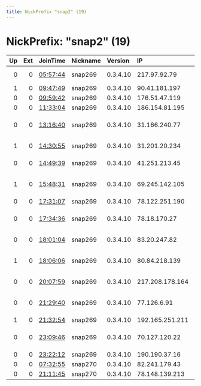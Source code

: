```yaml
---
title: NickPrefix "snap2" (19)
---
```


# NickPrefix: "snap2" (19)

|   Up |   Ext | JoinTime                                                                                            | Nickname   | Version   | IP              | AS                                   | CC   |   ORp |   Dirp | OS    | Contact   |   eFamMembers |
|-----:|------:|:----------------------------------------------------------------------------------------------------|:-----------|:----------|:----------------|:-------------------------------------|:-----|------:|-------:|:------|:----------|--------------:|
|    0 |     0 | [05:57:44](https://metrics.torproject.org/rs.html#details/54AF346CF66D85D55A370CCFFA7B3EBCE6AB18DF) | snap269    | 0.3.4.10  | 217.97.92.79    | Orange Polska Spolka Akcyjna         | pl   | 44201 |      0 | Linux | None      |             1 |
|    1 |     0 | [09:47:49](https://metrics.torproject.org/rs.html#details/7130762058A8D2C3D389CFFC11985F24ADCBC0E5) | snap269    | 0.3.4.10  | 90.41.181.197   | Orange                               | fr   | 42305 |      0 | Linux | None      |             1 |
|    0 |     0 | [09:59:42](https://metrics.torproject.org/rs.html#details/14154619E19475EDFB28CD6666087F1DBDDBF1DD) | snap269    | 0.3.4.10  | 176.51.47.119   | Rostelecom                           | ru   | 35787 |      0 | Linux | None      |             1 |
|    0 |     0 | [11:33:04](https://metrics.torproject.org/rs.html#details/6A6EF7B98F47CCAC21C05E974835DB1C73519B7F) | snap269    | 0.3.4.10  | 186.154.81.195  | Colombia                             | co   | 34595 |      0 | Linux | None      |             1 |
|    0 |     0 | [13:16:40](https://metrics.torproject.org/rs.html#details/8B13C8D81F9E25FDD841038AE6C411744E434394) | snap269    | 0.3.4.10  | 31.166.240.77   | Bayanat Al-Oula For Network Services | sa   | 41539 |      0 | Linux | None      |             1 |
|    1 |     0 | [14:30:55](https://metrics.torproject.org/rs.html#details/A2168CF65D39467BD7F13FA5682ACC68092D9C67) | snap269    | 0.3.4.10  | 31.201.20.234   | T-Mobile Thuis BV                    | nl   | 44797 |      0 | Linux | None      |             1 |
|    0 |     0 | [14:49:39](https://metrics.torproject.org/rs.html#details/A44D2F140F4A41B0DAF03EE3E37FB55A62754B3E) | snap269    | 0.3.4.10  | 41.251.213.45   | Itissalat Al-MAGHRIB                 | ma   | 46019 |      0 | Linux | None      |             1 |
|    1 |     0 | [15:48:31](https://metrics.torproject.org/rs.html#details/45495132621949F11065DAAAB50F14F7C86CBFC9) | snap269    | 0.3.4.10  | 69.245.142.105  | Comcast Cable Communications, LLC    | us   | 46219 |      0 | Linux | None      |             1 |
|    0 |     0 | [17:31:07](https://metrics.torproject.org/rs.html#details/EFEF23226E0506F5F7C5524EE4A8402C37AAD0E7) | snap269    | 0.3.4.10  | 78.122.251.190  | SFR SA                               | fr   | 32817 |      0 | Linux | None      |             1 |
|    0 |     0 | [17:34:36](https://metrics.torproject.org/rs.html#details/86B89E8B48DE54D3BECD5FDCE754DF6C2980FA89) | snap269    | 0.3.4.10  | 78.18.170.27    | BT Communications Ireland Limited    | ie   | 37849 |      0 | Linux | None      |             1 |
|    0 |     0 | [18:01:04](https://metrics.torproject.org/rs.html#details/5D1AF3783CE133F6775F56537E7039755F34CB1D) | snap269    | 0.3.4.10  | 83.20.247.82    | Orange Polska Spolka Akcyjna         | pl   | 37187 |      0 | Linux | None      |             1 |
|    1 |     0 | [18:06:06](https://metrics.torproject.org/rs.html#details/546A0EF56EE8EF95BCC5D0C80A72D6581FEC18EE) | snap269    | 0.3.4.10  | 80.84.218.139   | RFTkabel Brandenburg GmbH            | de   | 40637 |      0 | Linux | None      |             1 |
|    0 |     0 | [20:07:59](https://metrics.torproject.org/rs.html#details/4E3FFCDE8D09C72B3A351C56FA9E857F5C2952BA) | snap269    | 0.3.4.10  | 217.208.178.164 | Telia Company AB                     | se   | 43515 |      0 | Linux | None      |             1 |
|    0 |     0 | [21:29:40](https://metrics.torproject.org/rs.html#details/C8963A59400762BB357976E66BC087B613ECF689) | snap269    | 0.3.4.10  | 77.126.6.91     | Partner Communications Ltd.          | il   | 39873 |      0 | Linux | None      |             1 |
|    1 |     0 | [21:32:54](https://metrics.torproject.org/rs.html#details/04F105C33B14D860895B49C03156B1C554628D25) | snap269    | 0.3.4.10  | 192.165.251.211 | M247 Ltd                             | fr   | 39667 |      0 | Linux | None      |             1 |
|    0 |     0 | [23:09:46](https://metrics.torproject.org/rs.html#details/C9471098ABEF43813781BF8813F98C149E66D254) | snap269    | 0.3.4.10  | 70.127.120.22   | Charter Communications, Inc          | us   | 35935 |      0 | Linux | None      |             1 |
|    0 |     0 | [23:22:12](https://metrics.torproject.org/rs.html#details/0FB3A8BF17CE4D10E4EF32F030D185B7B0F8E2FA) | snap269    | 0.3.4.10  | 190.190.37.16   | Prima S.A.                           | ar   | 35553 |      0 | Linux | None      |             1 |
|    0 |     0 | [07:32:55](https://metrics.torproject.org/rs.html#details/9B690C77FF055BEACBD3567AB2B5589D2959FD0D) | snap270    | 0.3.4.10  | 82.241.179.43   | Free SAS                             | fr   | 35323 |      0 | Linux | None      |             1 |
|    0 |     0 | [21:11:45](https://metrics.torproject.org/rs.html#details/027A2A4AAD52B626DC9A82EB12226B3E69A8575C) | snap270    | 0.3.4.10  | 78.148.139.213  | TalkTalk                             | gb   | 44073 |      0 | Linux | None      |             1 |
